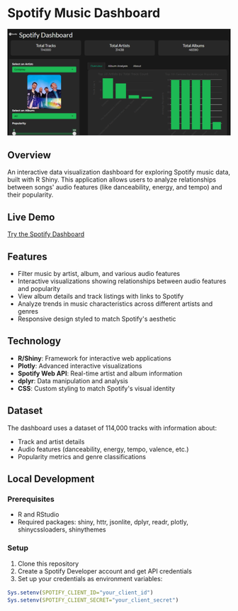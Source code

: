 # Spotify Music Dashboard

![Spotify Dashboard Screenshot](screenshot.png)

## Overview
An interactive data visualization dashboard for exploring Spotify music data, built with R Shiny. This application allows users to analyze relationships between songs' audio features (like danceability, energy, and tempo) and their popularity.

## Live Demo
[Try the Spotify Dashboard](https://spotify-dashboard.shinyapps.io/spotify-dashboard/)

## Features
- Filter music by artist, album, and various audio features
- Interactive visualizations showing relationships between audio features and popularity
- View album details and track listings with links to Spotify
- Analyze trends in music characteristics across different artists and genres
- Responsive design styled to match Spotify's aesthetic

## Technology
- **R/Shiny**: Framework for interactive web applications
- **Plotly**: Advanced interactive visualizations
- **Spotify Web API**: Real-time artist and album information
- **dplyr**: Data manipulation and analysis
- **CSS**: Custom styling to match Spotify's visual identity

## Dataset
The dashboard uses a dataset of 114,000 tracks with information about:
- Track and artist details
- Audio features (danceability, energy, tempo, valence, etc.)
- Popularity metrics and genre classifications

## Local Development

### Prerequisites
- R and RStudio
- Required packages: shiny, httr, jsonlite, dplyr, readr, plotly, shinycssloaders, shinythemes

### Setup
1. Clone this repository
2. Create a Spotify Developer account and get API credentials
3. Set up your credentials as environment variables:
```r
Sys.setenv(SPOTIFY_CLIENT_ID="your_client_id")
Sys.setenv(SPOTIFY_CLIENT_SECRET="your_client_secret")
